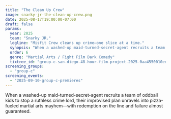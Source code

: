 ```yaml
---
title: "The Clean Up Crew"
image: snarky-jr-the-clean-up-crew.png
date: 2025-08-17T19:00:00-07:00
draft: false
params:
  year: 2025
  team: "Snarky JR."
  logline: "Misfit Crew cleans up crime—one slice at a time."
  synopsis: "When a washed-up maid-turned-secret-agent recruits a team of oddball kids to stop a ruthless crime lord, their improvised plan unravels into pizza-fueled martial arts mayhem—with redemption on the line and failure almost guaranteed."
  order: 6
  genre: "Martial Arts / Fight Film Dark Comedy"
  tixtree_id: "group-c-san-diego-48-hour-film-project-2025-0aa4550010ed"
screening_groups:
  - "group-c"
screening_events:
  - "2025-09-10-group-c-premieres"
---
```


When a washed-up maid-turned-secret-agent recruits a team of oddball kids to stop a ruthless crime lord, their improvised plan unravels into pizza-fueled martial arts mayhem—with redemption on the line and failure almost guaranteed.
